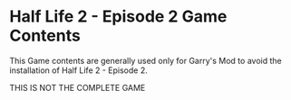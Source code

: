 # Half Life 2 - Episode 2 Game Contents

This Game contents are generally used only for Garry's Mod to avoid
the installation of Half Life 2 - Episode 2.

THIS IS NOT THE COMPLETE GAME